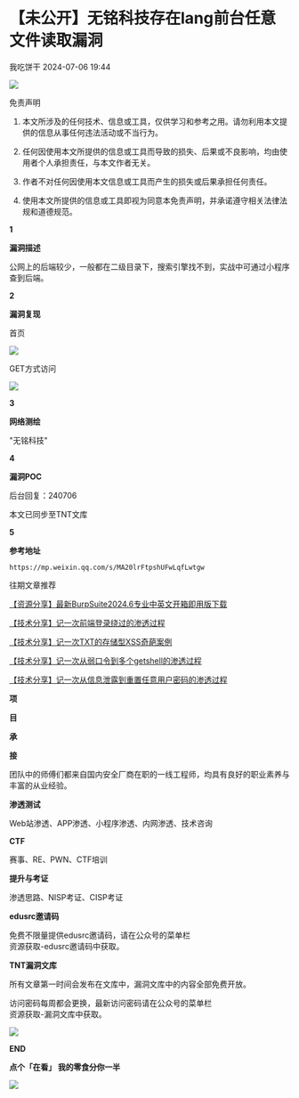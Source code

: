 #  【未公开】无铭科技存在lang前台任意文件读取漏洞   
 我吃饼干   2024-07-06 19:44  
  
![](https://mmbiz.qpic.cn/mmbiz_gif/Sf7NlfS2U5xONcHT4aicO0YyabI79Qf40kx20T0RSWAhibkDKbibyMhqzH6F1THf16sNYYEIyN55h2PL5sInnuh1A/640?wx_fmt=gif&from=appmsg "")  
  
免责声明  
  
  
1. 本文所涉及的任何技术、信息或工具，仅供学习和参考之用。请勿利用本文提供的信息从事任何违法活动或不当行为。  
  
1. 任何因使用本文所提供的信息或工具而导致的损失、后果或不良影响，均由使用者个人承担责任，与本文作者无关。    
  
1. 作者不对任何因使用本文信息或工具而产生的损失或后果承担任何责任。   
  
1. 使用本文所提供的信息或工具即视为同意本免责声明，并承诺遵守相关法律法规和道德规范。  
  
  
  
  
**1**  
  
**漏洞描述**  
  
  
公网上的后端较少，一般都在二级目录下，搜索引擎找不到，实战中可通过小程序查到后端。  
  
  
**2**  
  
**漏洞复现**  
  
  
首页  
  
![](https://mmbiz.qpic.cn/mmbiz_png/Sf7NlfS2U5yMW7j4XA6guiaJkoNZSUGqpWyoSVON414SZN0Pm8BbH3VcrR1xQTfaYricCytZbYZNXUMKveHibJGhw/640?wx_fmt=png&from=appmsg "")  
  
  
GET方式访问  
  
![](https://mmbiz.qpic.cn/mmbiz_png/Sf7NlfS2U5yMW7j4XA6guiaJkoNZSUGqprcAfUEic9g6V57pFLw6kbS8D0Od2SzrqKguWUt02JQVuGCJXFGvceKA/640?wx_fmt=png&from=appmsg "")  
  
  
**3**  
  
**网络测绘**  
  
  
"无铭科技"  
  
  
**4**  
  
**漏洞POC**  
  
  
后台回复：240706  
  
本文已同步至TNT文库  
  
  
**5**  
  
**参考地址**  
  
  
```
https://mp.weixin.qq.com/s/MA20lrFtpshUFwLqfLwtgw
```  
  
  
  
往期文章推荐  
  
[【资源分享】最新BurpSuite2024.6专业中英文开箱即用版下载](http://mp.weixin.qq.com/s?__biz=MzkzODY2ODA0OA==&mid=2247485162&idx=1&sn=df5ac3e24bba911eee420fd8d61aca23&chksm=c2fdff95f58a7683a95cfe297691165a6f7c270b444d52850ed130100c530d2dc78565a89a43&scene=21#wechat_redirect)  
  
  
[【技术分享】记一次前端登录绕过的渗透过程](http://mp.weixin.qq.com/s?__biz=MzkzODY2ODA0OA==&mid=2247485134&idx=1&sn=12d02a7e2f9ba413032cf84cd7b3214d&chksm=c2fdffb1f58a76a72146f56b90677870900331a5256fe5d746a8cb9c12b9d9e1d5220bc37ef1&scene=21#wechat_redirect)  
  
  
[【技术分享】记一次TXT的存储型XSS奇葩案例](http://mp.weixin.qq.com/s?__biz=MzkzODY2ODA0OA==&mid=2247484891&idx=1&sn=1b3d11b0cc913956fb1bbeb85352a34c&chksm=c2fdfca4f58a75b2fc0c477d357ee2e47fd8369227a8f43b834d0c4e20ee4e752b8dfff52a28&scene=21#wechat_redirect)  
  
  
[【技术分享】记一次从弱口令到多个getshell的渗透过程](http://mp.weixin.qq.com/s?__biz=MzkzODY2ODA0OA==&mid=2247484856&idx=1&sn=172e197f6328cf487b610f024a2ec960&chksm=c2fdfcc7f58a75d115053b800e6bafc62e52858a5f0e043f6e8dc2be0860ec51f2dee6356be2&scene=21#wechat_redirect)  
  
  
[【技术分享】记一次从信息泄露到重置任意用户密码的渗透过程](http://mp.weixin.qq.com/s?__biz=MzkzODY2ODA0OA==&mid=2247484421&idx=1&sn=6c88587f4f793b98dd4d610580cc0bc6&chksm=c2fdfd7af58a746caaecc5d870375aaf70366dfacafe293548a3217747ea160ca945c90f00c9&scene=21#wechat_redirect)  
  
  
  
**项**  
  
**目**  
  
**承**  
  
**接**  
  
  
团队中的师傅们都来自国内安全厂商在职的一线工程师，均具有良好的职业素养与丰富的从业经验。  
  
  
**渗透测试**  
  
Web站渗透、APP渗透、小程序渗透、内网渗透、技术咨询  
  
  
**CTF**  
  
赛事、RE、PWN、CTF培训  
  
  
**提升与考证**  
  
渗透思路、NISP考证、CISP考证  
  
**edusrc邀请码**  
  
免费不限量提供edusrc邀请码，请在公众号的菜单栏  
资源获取-edusrc邀请码中获取。  
  
  
**TNT漏洞文库**  
  
所有文章第一时间会发布在文库中，漏洞文库中的内容全部免费开放。  
  
访问密码每周都会更换，最新访问密码请在公众号的菜单栏  
资源获取-漏洞文库中获取。  
  
  
![](https://mmbiz.qpic.cn/mmbiz_gif/Sf7NlfS2U5xONcHT4aicO0YyabI79Qf40JxNW3TfpKCsSQoFqchA9iatrrq0DCtucZjRLKyf1laiaHep6nhYDlMqw/640?wx_fmt=gif&from=appmsg "")  
  
**END**  
  
**点个「在看」 我的零食分你一半**  
  
![](https://mmbiz.qpic.cn/mmbiz_gif/Sf7NlfS2U5xONcHT4aicO0YyabI79Qf40B9uIc3tXwlhPww22Xp8CyOlxhlniaB4S7ov20HF4KKcfvVqrhWDEPrw/640?wx_fmt=gif&from=appmsg "")  
  
  
